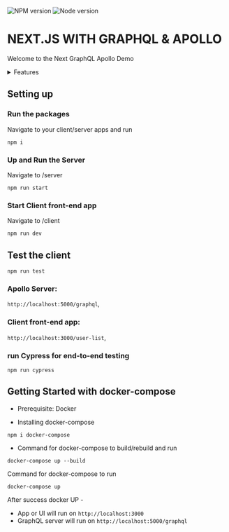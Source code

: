 ![NPM version](https://img.shields.io/badge/npm-v7.23.0-blue.svg)
![Node version](https://img.shields.io/badge/node-v14-blue.svg)

# NEXT.JS WITH GRAPHQL & APOLLO

Welcome to the Next GraphQL Apollo Demo

<details>
<summary>Features</summary>

- [Update both client and server packages with latest versions](#update-both-client-and-server-packages-with-latest-versions)
- [React Hooks](#react-hooks)
- [GraphQL Query and Resolver](#graphql-and-resolver)
- [New page in NextJS](#new-page-in-nextjs)
- [Lazy loading to load](#lazy-loading-to-load)
- [Unit tests using Jest and React Testing Library](#unit-test-using-jset-and-react-testing-library)
- [Dockerize the server and client app and use docker-compose](#Dockerize-the-server-and-client-app-and-use-docker-compose)
- [Cypress end to end test for the page created](#cypress-end-to-end-test-for-the-page-create)
</details>

## Setting up

### Run the packages

Navigate to your client/server apps and run

```
npm i
```

### Up and Run the Server

Navigate to /server

```
npm run start
```

### Start Client front-end app

Navigate to /client

```
npm run dev
```

## Test the client

```
npm run test
```

### Apollo Server:

`http://localhost:5000/graphql`,

### Client front-end app:

`http://localhost:3000/user-list`,

### run Cypress for end-to-end testing

```
npm run cypress
```

## Getting Started with docker-compose

- Prerequisite: Docker

- Installing docker-compose

```
npm i docker-compose
```

- Command for docker-compose to build/rebuild and run

```
docker-compose up --build
```

Command for docker-compose to run

```
docker-compose up
```

After success docker UP -

- App or UI will run on `http://localhost:3000`
- GraphQL server will run on `http://localhost:5000/graphql`
